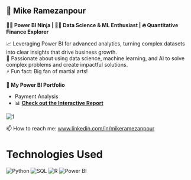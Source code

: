## 🤖 Mike Ramezanpour

**🕵️‍♀️ Power BI Ninja | 👨‍💻 Data Science & ML Enthusiast | 🔥 Quantitative Finance Explorer**

📈 Leveraging Power BI for advanced analytics, turning complex datasets into clear insights that drive business growth.\
🚀 Passionate about using data science, machine learning, and AI to solve complex problems and create impactful solutions.\
⚡ Fun fact: Big fan of martial arts!

**🎯 My Power BI Portfolio**

- Payment Analysis
- 📊 [**Check out the Interactive Report**](https://t.ly/ORGUy)

 ![1](https://github.com/user-attachments/assets/dc735cd4-2664-41fa-862c-418fdab6a31e)



  
  📫 How to reach me: www.linkedin.com/in/mikeramezanpour



# Technologies Used

![Python](https://img.shields.io/badge/Python-%233776AB.svg?style=for-the-badge&logo=python&logoColor=white)
![SQL](https://img.shields.io/badge/SQL-%2300758F.svg?style=for-the-badge&logo=sql&logoColor=white)
![R](https://img.shields.io/badge/R-%23276DC3.svg?style=for-the-badge&logo=r&logoColor=white)
![Power BI](https://img.shields.io/badge/Power_BI-%23F2C811.svg?style=for-the-badge&logo=powerbi&logoColor=black)




